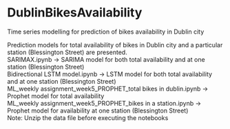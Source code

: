 # DublinBikesAvailability
Time series modelling for prediction of bikes availability in Dublin city

Prediction models for total availability of bikes in Dublin city and a particular station (Blessington Street) are presented.
<br/>
SARIMAX.ipynb -> SARIMA model for both total availability and at one station (Blessington Street)
<br/>
Bidirectional LSTM model.ipynb -> LSTM model for both total availability and at one station (Blessington Street)
<br/>
ML_weekly assignment_week5_PROPHET_total bikes in dublin.ipynb -> Prophet model for total availability
<br/>
ML_weekly assignment_week5_PROPHET_bikes in a station.ipynb -> Prophet model for availability at one station (Blessington Street)
<br/>
Note: Unzip the data file before executing the notebooks
